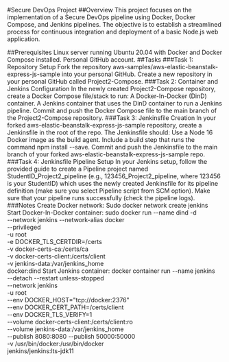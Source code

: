 #Secure DevOps Project
##Overview
This project focuses on the implementation of a Secure DevOps pipeline using Docker, Docker Compose, and Jenkins pipelines. The objective is to establish a streamlined process for continuous integration and deployment of a basic Node.js web application.

##Prerequisites
Linux server running Ubuntu 20.04 with Docker and Docker Compose installed.
Personal GitHub account.
##Tasks
###Task 1: Repository Setup
Fork the repository aws-samples/aws-elastic-beanstalk-express-js-sample into your personal GitHub.
Create a new repository in your personal GitHub called Project2-Compose.
###Task 2: Container and Jenkins Configuration
In the newly created Project2-Compose repository, create a Docker Compose file/stack to run:
A Docker-In-Docker (DinD) container.
A Jenkins container that uses the DinD container to run a Jenkins pipeline.
Commit and push the Docker Compose file to the main branch of the Project2-Compose repository.
###Task 3: Jenkinsfile Creation
In your forked aws-elastic-beanstalk-express-js-sample repository, create a Jenkinsfile in the root of the repo. The Jenkinsfile should:
Use a Node 16 Docker image as the build agent.
Include a build step that runs the command npm install --save.
Commit and push the Jenkinsfile to the main branch of your forked aws-elastic-beanstalk-express-js-sample repo.
###Task 4: Jenkinsfile Pipeline Setup
In your Jenkins setup, follow the provided guide to create a Pipeline project named StudentID_Project2_pipeline (e.g., 123456_Project2_pipeline, where 123456 is your StudentID) which uses the newly created Jenkinsfile for its pipeline definition (make sure you select Pipeline script from SCM option).
Make sure that your pipeline runs successfully (check the pipeline logs).
###Notes
Create Docker network:
Sudo docker network create jenkins
Start Docker-In-Docker container:
sudo docker run --name dind -d \
--network jenkins --network-alias docker \
--privileged \
-u root \
-e DOCKER_TLS_CERTDIR=/certs \
-v docker-certs-ca:/certs/ca \
-v docker-certs-client:/certs/client \
-v jenkins-data:/var/jenkins_home \
docker:dind
Start Jenkins container:
docker container run --name jenkins \
--detach --restart unless-stopped \
--network jenkins \
-u root \
--env DOCKER_HOST="tcp://docker:2376" \
--env DOCKER_CERT_PATH=/certs/client \
--env DOCKER_TLS_VERIFY=1 \
--volume docker-certs-client:/certs/client:ro \
--volume jenkins-data:/var/jenkins_home \
--publish 8080:8080 --publish 50000:50000 \
-v /usr/bin/docker:/usr/bin/docker \
jenkins/jenkins:lts-jdk11
